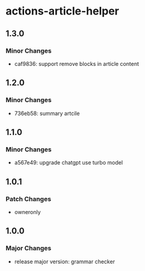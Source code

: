 # actions-article-helper

## 1.3.0

### Minor Changes

- caf9836: support remove blocks in article content

## 1.2.0

### Minor Changes

- 736eb58: summary artcile

## 1.1.0

### Minor Changes

- a567e49: upgrade chatgpt use turbo model

## 1.0.1

### Patch Changes

- owneronly

## 1.0.0

### Major Changes

- release major version: grammar checker
